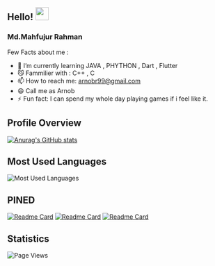 

## Hello! <img src="https://raw.githubusercontent.com/MartinHeinz/MartinHeinz/master/wave.gif" width="30px">

### Md.Mahfujur Rahman 

Few Facts about me : 

- 🤖 I’m currently learning JAVA , PHYTHON , Dart , Flutter 
- 😼 Fammilier with : C++ , C
- 📫 How to reach me: arnobr99@gmail.com 
- 😄 Call me as Arnob 
- ⚡ Fun fact: I can spend my whole day playing games if i feel like it.

## Profile Overview
[![Anurag's GitHub stats](https://github-readme-stats.vercel.app/api?username=Jackfrst&show_icons=true&theme=city_lights&hide_border=true)](https://github.com/anuraghazra/github-readme-stats)

## Most Used Languages
![Most Used Languages](https://github-readme-stats.vercel.app/api/top-langs/?username=Jackfrst&theme=city_lights&show_icons=true&hide_border=true)

## PINED
[![Readme Card](https://github-readme-stats.vercel.app/api/pin/?username=Jackfrst&repo=THE_COVID_19&show_icons=true&theme=city_lights&hide_border=true)](https://github.com/Jackfrst/THE_COVID_19.git)
[![Readme Card](https://github-readme-stats.vercel.app/api/pin/?username=Jackfrst&repo=IOT_Interface&show_icons=true&theme=city_lights&hide_border=true)](https://github.com/Jackfrst/IOT_Interface.git)
[![Readme Card](https://github-readme-stats.vercel.app/api/pin/?username=Jackfrst&repo=ARML-FOOD&show_icons=true&theme=city_lights&hide_border=true)](https://github.com/Jackfrst/ARML-FOOD.git)

## Statistics
![Page Views](https://visitor-badge.glitch.me/badge?page_id=Jackfrst&left_color=blue&right_color=black)
